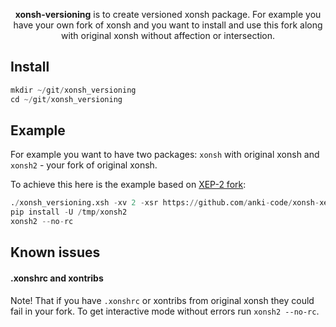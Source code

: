 <p align="center">
<b>xonsh-versioning</b> is to create versioned xonsh package. For example you have your own fork of xonsh 
and you want to install and use this fork along with original xonsh without affection or intersection.
</p>

## Install
```python
mkdir ~/git/xonsh_versioning
cd ~/git/xonsh_versioning
```

## Example
For example you want to have two packages: `xonsh` with original xonsh and `xonsh2` - your fork of original xonsh. 

To achieve this here is the example based on [XEP-2 fork](https://github.com/anki-code/xonsh-xep-2): 
```python
./xonsh_versioning.xsh -xv 2 -xsr https://github.com/anki-code/xonsh-xep-2 -xtd /tmp/xonsh2 -f
pip install -U /tmp/xonsh2
xonsh2 --no-rc
```

## Known issues

#### .xonshrc and xontribs

Note! That if you have `.xonshrc` or xontribs from original xonsh they could fail in your fork.
To get interactive mode without errors run `xonsh2 --no-rc`. 


